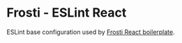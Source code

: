 # Frosti - ESLint React

ESLint base configuration used by [Frosti React boilerplate](https://github.com/frostijs/cli).
